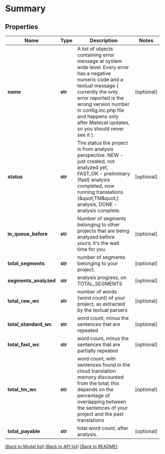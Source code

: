 # Summary

## Properties
Name | Type | Description | Notes
------------ | ------------- | ------------- | -------------
**name** | **str** | A list of objects containing error message at system wide level. Every error has a negative numeric code and a textual message ( currently the only error reported is the wrong version number in config.inc.php file and happens only after Matecat updates, so you should never see it ). | [optional] 
**status** | **str** | The status the project is from analysis perspective. NEW - just created, not analyzed yet, FAST_OK - preliminary (fast) analysis completed, now running translations (\&quot;TM\&quot;) analysis, DONE - analysis complete. | [optional] 
**in_queue_before** | **str** | Number of segments belonging to other projects that are being analyzed before yours; it&#x27;s the wait time for you. | [optional] 
**total_segments** | **str** | number of segments belonging to your project. | [optional] 
**segments_analyzed** | **str** | analysis progress, on TOTAL_SEGMENTS | [optional] 
**total_raw_wc** | **str** | number of words (word count) of your project, as extracted by the textual parsers | [optional] 
**total_standard_wc** | **str** | word count, minus the sentences that are repeated | [optional] 
**total_fast_wc** | **str** | word count, minus the sentences that are partially repeated | [optional] 
**total_tm_wc** | **str** | word count, with sentences found in the cloud translation memory discounted from the total; this depends on the percentage of overlapping between the sentences of your project and the past translations | [optional] 
**total_payable** | **str** | total word count, after analysis. | [optional] 

[[Back to Model list]](../README.md#documentation-for-models) [[Back to API list]](../README.md#documentation-for-api-endpoints) [[Back to README]](../README.md)

